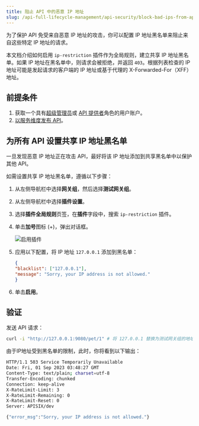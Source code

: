 ```yaml
---
title: 阻止 API 中的恶意 IP 地址
slug: /api-full-lifecycle-management/api-security/block-bad-ips-from-apis
---
```


为了保护 API 免受来自恶意 IP 地址的攻击，你可以配置 IP 地址黑名单来阻止来自这些特定 IP 地址的请求。

本文档介绍如何启用 `ip-restriction` 插件作为全局规则，建立共享 IP 地址黑名单。如果 IP 地址在黑名单中，则请求会被拒绝，并返回 `403`。根据列表检查的 IP 地址可能是发起请求的客户端的 IP 地址或基于代理的 X-Forwarded-For（XFF）地址。

## 前提条件

1. 获取一个具有[超级管理员](../../administration/role-based-access-control.md#超级管理员)或 [API 提供者](../../administration/role-based-access-control.md#api提供者)角色的用户账户。
2. [以服务维度发布 API](../api-publishing/publish-apis-by-service.md)。

## 为所有 API 设置共享 IP 地址黑名单

一旦发现恶意 IP 地址正在攻击 API，最好将该 IP 地址添加到共享黑名单中以保护其他 API。

如需设置共享 IP 地址黑名单，遵循以下步骤：

1. 从左侧导航栏中选择**网关组**，然后选择**测试网关组**。
2. 从左侧导航栏中选择**插件设置**。
3. 选择**插件全局规则**页签，在**插件**字段中，搜索 `ip-restriction` 插件。
4. 单击**加号**图标 (+)，弹出对话框。

    ![启用插件](https://static.apiseven.com/uploads/2023/12/08/HdYGTNCQ_ip-restriction_plugin.png)

5. 应用以下配置，将 IP 地址 `127.0.0.1` 添加到黑名单：

    ```json
    {
    "blacklist": ["127.0.0.1"],
    "message": "Sorry, your IP address is not allowed."
    }
    ```

6. 单击**启用**。

## 验证

发送 API 请求：

```bash
curl -i "http://127.0.0.1:9080/pet/1" # 将 127.0.0.1 替换为测试网关组的地址。
```

由于IP地址受到黑名单的限制，此时，你将看到以下输出：

```bash
HTTP/1.1 503 Service Temporarily Unavailable
Date: Fri, 01 Sep 2023 03:48:27 GMT
Content-Type: text/plain; charset=utf-8
Transfer-Encoding: chunked
Connection: keep-alive
X-RateLimit-Limit: 3
X-RateLimit-Remaining: 0
X-RateLimit-Reset: 0
Server: APISIX/dev

{"error_msg":"Sorry, your IP address is not allowed."}
```
